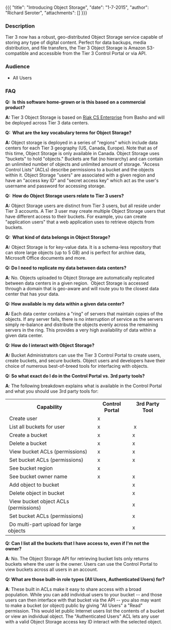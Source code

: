 {{{
  "title": "Introducing Object Storage",
  "date": "1-7-2015",
  "author": "Richard Seroter",
  "attachments": []
}}}

<h3>Description</h3>
<p>Tier 3 now has a robust, geo-distributed Object Storage service capable of storing any type of digital content. Perfect for data backups, media distribution, and file transfers, the Tier 3 Object Storage is Amazon S3-compatible and accessible from the
  Tier 3 Control Portal or via API.</p>
<h3>Audience</h3>
<ul>
  <li>All Users</li>
</ul>
<h3>FAQ</h3>
<p><strong>Q: &nbsp;Is this software home-grown or is this based on a commercial product?</strong>
</p>
<p><strong>A:&nbsp;</strong>Tier 3 Object Storage is based on <a href="http://basho.com/riak-cloud-storage/" target="_blank">Riak CS Enterprise</a> from Basho and will be deployed across Tier 3 data centers.</p>
<div></div>
<p><strong>Q: &nbsp;What are the key vocabulary terms for Object Storage?</strong>
</p>
<p><strong>A: </strong>Object storage is deployed in a series of "regions" which include data centers for each Tier 3 geography (US, Canada, Europe). Note that as of this time, Object Storage is only available in Canada.&nbsp;Object Storage uses "buckets"
  to hold "objects." Buckets are flat (no hierarchy) and can contain an unlimited number of objects and unlimited amount of storage. "Access Control Lists" (ACLs) describe permissions to a bucket and the objects within it. Object Storage "users" are associated
  with a given region and have an "access key ID" and "secret access key" which act as the user's username and password for accessing storage.</p>
<div></div>
<p><strong>Q: &nbsp;How do Object Storage users relate to Tier 3 users?</strong>
</p>
<p><strong>A:&nbsp;</strong>Object Storage users are distinct from Tier 3 users, but all reside under Tier 3 accounts. A Tier 3 user may create multiple Object Storage users that have different access to their buckets. For example, you can create "application
  users" that a web application uses to retrieve objects from buckets.</p>
<div></div>
<p><strong>Q: &nbsp;What kind of data belongs in Object Storage?</strong>
</p>
<p><strong>A:</strong> Object Storage is for key-value data. It is a schema-less repository that can store large objects (up to 5 GB) and is perfect for archive data, Microsoft Office documents and more.</p>
<div></div>
<p><strong>Q: Do I need to replicate my data between data centers?</strong>
</p>
<p><strong>A</strong>: No. Objects uploaded to Object Storage are automatically replicated between data centers in a given region. &nbsp;Object Storage is accessed through a domain that is geo-aware and will route you to the closest data center that has
  your data.</p>
<div></div>
<p><strong>Q: How available is my data within a given data center?</strong>
</p>
<p><strong>A:&nbsp;</strong>Each data center contains a "ring" of servers that maintain copies of the objects. If any server fails, there is no interruption of service as the servers simply re-balance and distribute the objects evenly across the remaining
  servers in the ring. This provides a very high availability of data within a given data center.</p>
<div></div>
<p><strong>Q: How do I interact with Object Storage?</strong>
</p>
<p><strong>A:&nbsp;</strong>Bucket Administrators can use the Tier 3 Control Portal to create users, create buckets, and secure buckets. Object users and developers have their choice of numerous best-of-breed tools for interfacing with objects.</p>
<div></div>
<p><strong>Q: So what exact do I do in the Control Portal vs. 3rd party tools?</strong>
</p>
<p><strong>A</strong>: The following breakdown explains what is available in the Control Portal and what you should use 3rd party tools for:</p>
<table>
  <tbody>
    <tr>
      <th>Capability</th>
      <th>Control Portal</th>
      <th>3rd Party Tool</th>
    </tr>
    <tr>
      <td>&nbsp;Create user</td>
      <td>&nbsp;x</td>
      <td>&nbsp;</td>
    </tr>
    <tr>
      <td>&nbsp;List all buckets for user</td>
      <td>&nbsp;x</td>
      <td>&nbsp;x</td>
    </tr>
    <tr>
      <td>&nbsp;Create a bucket</td>
      <td>&nbsp;x</td>
      <td>x&nbsp;</td>
    </tr>
    <tr>
      <td>&nbsp;Delete a bucket</td>
      <td>&nbsp;x</td>
      <td>x&nbsp;</td>
    </tr>
    <tr>
      <td>&nbsp;View bucket ACLs (permissions)</td>
      <td>&nbsp;x&nbsp;</td>
      <td>x&nbsp;</td>
    </tr>
    <tr>
      <td>&nbsp;Set bucket ACLs (permissions)</td>
      <td>&nbsp;x</td>
      <td>x&nbsp;</td>
    </tr>
    <tr>
      <td>&nbsp;See bucket region</td>
      <td>&nbsp;x&nbsp;</td>
      <td>&nbsp;</td>
    </tr>
    <tr>
      <td>&nbsp;See bucket owner name</td>
      <td>&nbsp;x&nbsp;</td>
      <td>x&nbsp;</td>
    </tr>
    <tr>
      <td>&nbsp;Add object to bucket</td>
      <td>&nbsp;</td>
      <td>x&nbsp;</td>
    </tr>
    <tr>
      <td>&nbsp;Delete object in bucket</td>
      <td>&nbsp;</td>
      <td>x&nbsp;</td>
    </tr>
    <tr>
      <td>&nbsp;View bucket object ACLs (permissions)</td>
      <td>&nbsp;</td>
      <td>x&nbsp;</td>
    </tr>
    <tr>
      <td>&nbsp;Set bucket ACLs (permissions)&nbsp;</td>
      <td>&nbsp;</td>
      <td>x&nbsp;</td>
    </tr>
    <tr>
      <td>&nbsp;Do multi-part upload for large objects</td>
      <td>&nbsp;</td>
      <td>x&nbsp;</td>
    </tr>
  </tbody>
</table>
<p><strong>Q: Can I list all the buckets that I have access to, even if I'm not the owner?</strong>
</p>
<p><strong>A</strong>: No. The Object Storage API for retrieving bucket lists only returns buckets where the user is the owner. Users can use the Control Portal to view buckets across all users in an account.</p>
<div></div>
<p><strong>Q: What are those built-in role types (All Users, Authenticated Users) for?</strong>
</p>
<p><strong>A</strong>: These built in ACLs make it easy to share access with a broad population. While you can add individual users to your bucket -- and those users can then interface with that bucket via the API -- you also may want to make a bucket (or
  object) public by giving "All Users" a "Read" permission. This would let public Internet users list the contents of a bucket or view an individual object. The "Authenticated Users" ACL lets any user with a valid Object Storage access key ID interact
  with the selected object.</p>